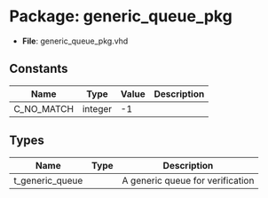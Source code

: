 # Package: generic_queue_pkg

- **File**: generic_queue_pkg.vhd
## Constants

| Name       | Type    | Value | Description |
| ---------- | ------- | ----- | ----------- |
| C_NO_MATCH | integer |  -1   |             |
## Types

| Name            | Type | Description                        |
| --------------- | ---- | ---------------------------------- |
| t_generic_queue |      |  A generic queue for verification  |
